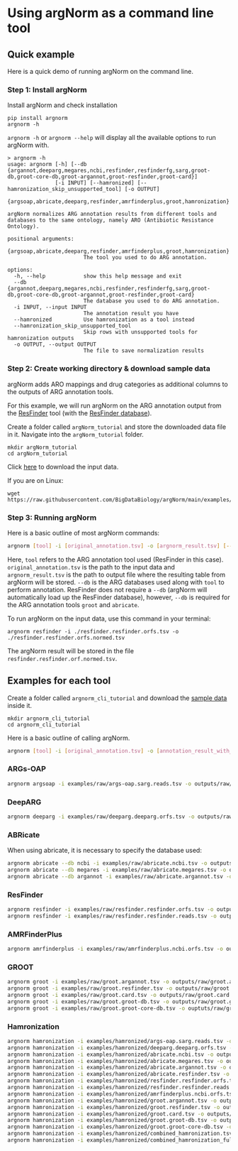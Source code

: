 # Using argNorm as a command line tool

## Quick example

Here is a quick demo of running argNorm on the command line.

### Step 1: Install argNorm

Install argNorm and check installation
```
pip install argnorm
argnorm -h
```

`argnorm -h` or `argnorm --help` will display all the available options to run argNorm with.

```
> argnorm -h
usage: argnorm [-h] [--db {argannot,deeparg,megares,ncbi,resfinder,resfinderfg,sarg,groot-db,groot-core-db,groot-argannot,groot-resfinder,groot-card}]
               [-i INPUT] [--hamronized] [--hamronization_skip_unsupported_tool] [-o OUTPUT]
               {argsoap,abricate,deeparg,resfinder,amrfinderplus,groot,hamronization}

argNorm normalizes ARG annotation results from different tools and databases to the same ontology, namely ARO (Antibiotic Resistance Ontology).

positional arguments:
  {argsoap,abricate,deeparg,resfinder,amrfinderplus,groot,hamronization}
                        The tool you used to do ARG annotation.

options:
  -h, --help            show this help message and exit
  --db {argannot,deeparg,megares,ncbi,resfinder,resfinderfg,sarg,groot-db,groot-core-db,groot-argannot,groot-resfinder,groot-card}
                        The database you used to do ARG annotation.
  -i INPUT, --input INPUT
                        The annotation result you have
  --hamronized          Use hamronization as a tool instead
  --hamronization_skip_unsupported_tool
                        Skip rows with unsupported tools for hamronization outputs
  -o OUTPUT, --output OUTPUT
                        The file to save normalization results
```

### Step 2: Create working directory & download sample data

argNorm adds ARO mappings and drug categories as additional columns to the outputs of ARG annotation tools.

For this example, we will run argNorm on the ARG annotation output from the [ResFinder](https://bitbucket.org/genomicepidemiology/resfinder/src/master/) tool (with the [ResFinder database](https://bitbucket.org/genomicepidemiology/resfinder_db/raw/8aad1d20603fbec937cdae55024568de6dbd609f/all.fsa)). 

Create a folder called `argNorm_tutorial` and store the downloaded data file in it. Navigate into the `argNorm_tutorial` folder.

```
mkdir argNorm_tutorial
cd argNorm_tutorial
```

Click [here](https://raw.githubusercontent.com/BigDataBiology/argNorm/main/examples/raw/resfinder.resfinder.orfs.tsv) to download the input data.

If you are on Linux:
```
wget https://raw.githubusercontent.com/BigDataBiology/argNorm/main/examples/raw/resfinder.resfinder.orfs.tsv
```

### Step 3: Running argNorm

Here is a basic outline of most argNorm commands:

```bash
argnorm [tool] -i [original_annotation.tsv] -o [argnorm_result.tsv] [--db]
```

Here, `tool` refers to the ARG annotation tool used (ResFinder in this case). `original_annotation.tsv` is the path to the input data and `argnorm_result.tsv` is the path to output file where the resulting table from argNorm will be stored. `--db` is the ARG databases used along with `tool` to perform annotation. ResFinder does not require a `--db` (argNorm will automatically load up the ResFinder database), however, `--db` is required for the ARG annotation tools `groot` and `abricate`.


To run argNorm on the input data, use this command in your terminal:

```
argnorm resfinder -i ./resfinder.resfinder.orfs.tsv -o ./resfinder.resfinder.orfs.normed.tsv
```

The argNorm result will be stored in the file `resfinder.resfinder.orf.normed.tsv`.

## Examples for each tool

Create a folder called `argnorm_cli_tutorial` and download the [sample data](https://github.com/BigDataBiology/argNorm/tree/main/examples) inside it.

```
mkdir argnorm_cli_tutorial
cd argnorm_cli_tutorial
```

Here is a basic outline of calling argNorm.

```bash
argnorm [tool] -i [original_annotation.tsv] -o [annotation_result_with_aro.tsv]
```

### ARGs-OAP

```bash
argnorm argsoap -i examples/raw/args-oap.sarg.reads.tsv -o outputs/raw/args-oap.sarg.reads.tsv
```

### DeepARG

```bash
argnorm deeparg -i examples/raw/deeparg.deeparg.orfs.tsv -o outputs/raw/deeparg.deeparg.orfs.tsv
```

### ABRicate

When using abricate, it is necessary to specify the database used:

```bash
argnorm abricate --db ncbi -i examples/raw/abricate.ncbi.tsv -o outputs/raw/abricate.ncbi.tsv
argnorm abricate --db megares -i examples/raw/abricate.megares.tsv -o outputs/raw/abricate.megarest.tsv
argnorm abricate --db argannot -i examples/raw/abricate.argannot.tsv -o outputs/raw/abricate.argannot.tsv
```

### ResFinder

```bash
argnorm resfinder -i examples/raw/resfinder.resfinder.orfs.tsv -o outputs/raw/resfinder.resfinder.orfs.tsv
argnorm resfinder -i examples/raw/resfinder.resfinder.reads.tsv -o outputs/raw/resfinder.resfinder.reads.tsv
```

### AMRFinderPlus
```bash
argnorm amrfinderplus -i examples/raw/amrfinderplus.ncbi.orfs.tsv -o outputs/raw/amrfinderplus.ncbi.orfs.tsv
```

### GROOT
```bash
argnorm groot -i examples/raw/groot.argannot.tsv -o outputs/raw/groot.argannot.tsv --db groot-argannot
argnorm groot -i examples/raw/groot.resfinder.tsv -o outputs/raw/groot.resfinder.tsv --db groot-resfinder
argnorm groot -i examples/raw/groot.card.tsv -o outputs/raw/groot.card.tsv --db groot-card
argnorm groot -i examples/raw/groot.groot-db.tsv -o outputs/raw/groot.groot-db.tsv --db groot-db
argnorm groot -i examples/raw/groot.groot-core-db.tsv -o ouptuts/raw/groot.groot-core-db.tsv --db groot-core-db
```

### Hamronization

```bash
argnorm hamronization -i examples/hamronized/args-oap.sarg.reads.tsv -o outputs/hamronized/args-oap.sarg.reads.tsv
argnorm hamronization -i examples/hamronized/deeparg.deeparg.orfs.tsv -o outputs/hamronized/deeparg.deeparg.orfs.tsv
argnorm hamronization -i examples/hamronized/abricate.ncbi.tsv -o outputs/hamronized/abricate.ncbi.tsv 
argnorm hamronization -i examples/hamronized/abricate.megares.tsv -o outputs/hamronized/abricate.megares.tsv 
argnorm hamronization -i examples/hamronized/abricate.argannot.tsv -o outputs/hamronized/abricate.argannot.tsv 
argnorm hamronization -i examples/hamronized/abricate.resfinder.tsv -o outputs/hamronized/abricate.resfinder.tsv 
argnorm hamronization -i examples/hamronized/resfinder.resfinder.orfs.tsv -o outputs/hamronized/resfinder.resfinder.orfs.tsv 
argnorm hamronization -i examples/hamronized/resfinder.resfinder.reads.tsv -o outputs/hamronized/resfinder.resfinder.reads.tsv 
argnorm hamronization -i examples/hamronized/amrfinderplus.ncbi.orfs.tsv -o outputs/hamronized/amrfinderplus.ncbi.orfs.tsv
argnorm hamronization -i examples/hamronized/groot.argannot.tsv -o outputs/hamronized/groot.argannot.tsv 
argnorm hamronization -i examples/hamronized/groot.resfinder.tsv -o outputs/hamronized/groot.resfinder.tsv
argnorm hamronization -i examples/hamronized/groot.card.tsv -o outputs/hamronized/groot.card.tsv
argnorm hamronization -i examples/hamronized/groot.groot-db.tsv -o outputs/hamronized/groot.groot-db.tsv
argnorm hamronization -i examples/hamronized/groot.groot-core-db.tsv -o outputs/hamronized/groot.groot-core-db.tsv
argnorm hamronization -i examples/hamronized/combined_hamronization.tsv -o outputs/hamronized/combined_hamronization.tsv
argnorm hamronization -i examples/hamronized/combined_hamronization_full.tsv -o outputs/hamronized/combined_hamronization_full.tsv ----hamronization_skip_unsupported_tool